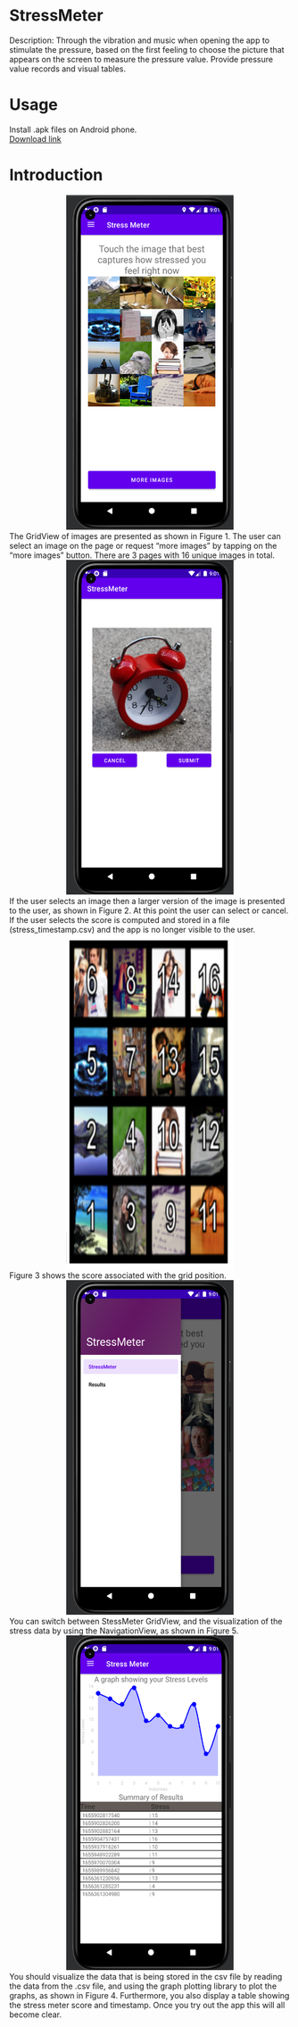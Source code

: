 # StressMeter
Description: Through the vibration and music when opening the app to stimulate the pressure, based on the first feeling to choose the picture that appears on the screen to measure the pressure value. Provide pressure value records and visual tables.

# Usage
Install .apk files on Android phone.  
[Download link](https://github.com/HaojieHuang-Ryan/StressMeter/tree/v1.1.0)

# Introduction
<div align="center">
<img src="./pictures/home.png" width = "300" height = "600" alt="图片名称"/>
</div>
The GridView of images are presented as shown in Figure 1. The user can select an image on the page or request “more images” by tapping on the “more images” button. There are 3 pages with 16 unique images in total.

<div align="center">
<img src="./pictures/submission.png" width = "300" height = "600" alt="图片名称"/>
</div>
If the user selects an image then a larger version of the image is presented to the user, as shown in Figure 2. At this point the user can select or cancel. If the user selects the score is computed and stored in a file (stress_timestamp.csv) and the app is no longer visible to the user.

<div align="center">
<img src="./pictures/score.png" width = "300" height = "600" alt="图片名称"/>
</div>
Figure 3 shows the score associated with the grid position.

<div align="center">
<img src="./pictures/menu.png" width = "300" height = "600" alt="图片名称"/>
</div>
You can switch between StessMeter GridView, and the visualization of the stress data by using the NavigationView, as shown in Figure 5.

<div align="center">
<img src="./pictures/result.png" width = "300" height = "600" alt="图片名称"/>
</div>
You should visualize the data that is being stored in the csv file by reading the data from the .csv file, and using the graph plotting library to plot the graphs, as shown in Figure 4. Furthermore, you also display a table showing the stress meter score and timestamp. Once you try out the app this will all become clear.
